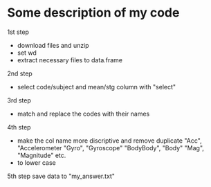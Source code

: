 # Some description of my code 
1st step
* download files and unzip  
* set wd  
* extract necessary files to data.frame

2nd step
* select code/subject and mean/stg column with "select"

3rd step
* match and replace the codes with their names

4th step
* make the col name more discriptive and remove duplicate
"Acc", "Accelerometer
"Gyro", "Gyroscope"
"BodyBody", "Body"
"Mag", "Magnitude" etc.
* to lower case

5th step
save data to "my_answer.txt"

